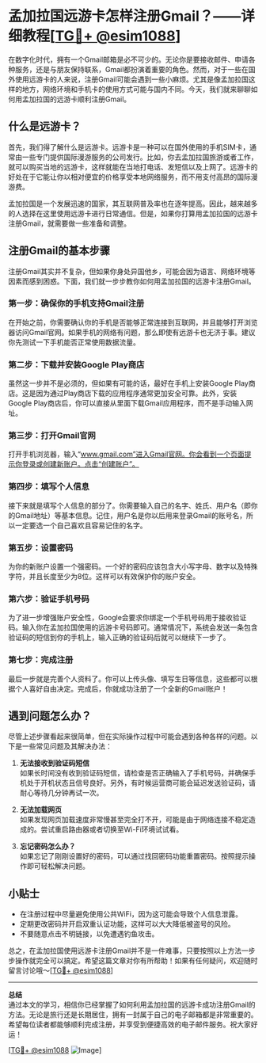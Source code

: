# 孟加拉国远游卡怎样注册Gmail？——详细教程[[TG💪+ @esim1088](https://t.me/s/esim1088)]

在数字化时代，拥有一个Gmail邮箱是必不可少的。无论你是要接收邮件、申请各种服务，还是与朋友保持联系，Gmail都扮演着重要的角色。然而，对于一些在国外使用远游卡的人来说，注册Gmail可能会遇到一些小麻烦。尤其是像孟加拉国这样的地方，网络环境和手机卡的使用方式可能与国内不同。今天，我们就来聊聊如何用孟加拉国的远游卡顺利注册Gmail。

## 什么是远游卡？

首先，我们得了解什么是远游卡。远游卡是一种可以在国外使用的手机SIM卡，通常由一些专门提供国际漫游服务的公司发行。比如，你去孟加拉国旅游或者工作，就可以购买当地的远游卡，这样就能在当地打电话、发短信以及上网了。远游卡的好处在于它能让你以相对便宜的价格享受本地网络服务，而不用支付高昂的国际漫游费。

孟加拉国是一个发展迅速的国家，其互联网普及率也在逐年提高。因此，越来越多的人选择在这里使用远游卡进行日常通信。但是，如果你打算用孟加拉国的远游卡注册Gmail，就需要做一些准备和调整。

## 注册Gmail的基本步骤

注册Gmail其实并不复杂，但如果你身处异国他乡，可能会因为语言、网络环境等因素而感到困惑。下面，我们就一步步教你如何用孟加拉国的远游卡注册Gmail。

### 第一步：确保你的手机支持Gmail注册

在开始之前，你需要确认你的手机是否能够正常连接到互联网，并且能够打开浏览器访问Gmail官网。如果手机的网络有问题，那么即使有远游卡也无济于事。建议你先测试一下手机能否正常使用数据流量。

### 第二步：下载并安装Google Play商店

虽然这一步并不是必须的，但如果有可能的话，最好在手机上安装Google Play商店。这是因为通过Play商店下载的应用程序通常更加安全可靠。此外，安装Google Play商店后，你可以直接从里面下载Gmail应用程序，而不是手动输入网址。

### 第三步：打开Gmail官网

打开手机浏览器，输入“www.gmail.com”进入Gmail官网。你会看到一个页面提示你登录或创建新账户。点击“创建账户”。

### 第四步：填写个人信息

接下来就是填写个人信息的部分了。你需要输入自己的名字、姓氏、用户名（即你的Gmail地址）等基本信息。记住，用户名是你以后用来登录Gmail的账号名，所以一定要选一个自己喜欢且容易记住的名字。

### 第五步：设置密码

为你的新账户设置一个强密码。一个好的密码应该包含大小写字母、数字以及特殊字符，并且长度至少为8位。这样可以有效保护你的账户安全。

### 第六步：验证手机号码

为了进一步增强账户安全性，Google会要求你绑定一个手机号码用于接收验证码。输入你在孟加拉国使用的远游卡号码即可。通常情况下，系统会发送一条包含验证码的短信到你的手机上，输入正确的验证码后就可以继续下一步了。

### 第七步：完成注册

最后一步就是完善个人资料了。你可以上传头像、填写生日等信息，这些都可以根据个人喜好自由决定。完成后，你就成功注册了一个全新的Gmail账户！

## 遇到问题怎么办？

尽管上述步骤看起来很简单，但在实际操作过程中可能会遇到各种各样的问题。以下是一些常见问题及其解决办法：

1. **无法接收到验证码短信**  
   如果长时间没有收到验证码短信，请检查是否正确输入了手机号码，并确保手机处于开机状态且信号良好。另外，有时候运营商可能会延迟发送验证码，请耐心等待几分钟再试一次。

2. **无法加载网页**  
   如果发现网页加载速度非常慢甚至完全打不开，可能是由于网络连接不稳定造成的。尝试重启路由器或者切换至Wi-Fi环境试试看。

3. **忘记密码怎么办？**  
   如果忘记了刚刚设置好的密码，可以通过找回密码功能重置密码。按照提示操作即可轻松解决问题。

## 小贴士

- 在注册过程中尽量避免使用公共WiFi，因为这可能会导致个人信息泄露。
- 定期更改密码并开启双重认证功能，这样可以大大降低被盗号的风险。
- 不要随意点击不明链接，以免遭遇钓鱼攻击。

总之，在孟加拉国使用远游卡注册Gmail并不是一件难事，只要按照以上方法一步步操作就完全可以搞定。希望这篇文章对你有所帮助！如果有任何疑问，欢迎随时留言讨论哦～[[TG💪+ @esim1088](https://t.me/s/esim1088)]

---

**总结**  
通过本文的学习，相信你已经掌握了如何利用孟加拉国的远游卡成功注册Gmail的方法。无论是旅行还是长期居住，拥有一封属于自己的电子邮箱都是非常重要的。希望每位读者都能够顺利完成注册，并享受到便捷高效的电子邮件服务。祝大家好运！

[[TG💪+ @esim1088](https://t.me/s/esim1088) ![Image](https://i.postimg.cc/4NQfJmqS/Snipaste-2025-05-13-00-14-12.png)]